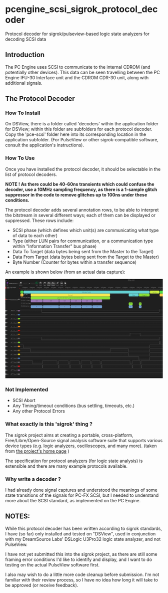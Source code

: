 # pcengine_scsi_sigrok_protocol_decoder
Protocol decoder for sigrok/pulseview-based logic state analyzers for decoding SCSI data

## Introduction

The PC Engine uses SCSI to communicate to the internal CDROM (and potentially other devices).
This data can be seen travelling between the PC Engine IFU-30 Interface unit and the CDROM CDR-30 unit,
along with additional signals.

## The Protocol Decoder

### How To Install

On DSView, there is a folder called 'decoders' within the application folder for DSView; within this
folder are subfolders for each protocol decoder. Copy the 'pce-scsi' folder here into its corresponding
location in the application subfolder.  (For PulseView or other sigrok-compatible software, consult the
application's instructions).

### How To Use

Once you have installed the protocol decoder, it should be selectable in the list of protocol decoders.

**NOTE !
As there could be 40-60ns transients which could confuse the decoder, use a 10MHz sampling frequency, as there is a 1-sample
glitch suppressor in the code to remove glitches up to 100ns under these conditions.**

The protocol decoder adds several annotation rows, to be able to interpret the bitstream in several
different ways; each of them can be displayed or suppressed.  These rows include:
 - SCSI phase (which defines which unit(s) are communicating what type of data to each other)
 - Type (either LUN pairs for communication, or a communication type within "Information Transfer" bus phase)
 - Data To Target (data bytes being sent from the Master to the Target)
 - Data From Target (data bytes being sent from the Target to the Master)
 - Byte Number (Counter for bytes within a transfer sequence)

An example is shown below (from an actual data capture):

![Logic Analyzer Capture](img/PCE_SCSI.JPG)

### Not Implemented

- SCSI Abort
- Any Timing/timeout conditions (bus settling, timeouts, etc.)
- Any other Protocol Errors


### What exactly is this 'sigrok' thing ?

The sigrok project aims at creating a portable, cross-platform, Free/Libre/Open-Source signal analysis software suite that supports
various device types (e.g. logic analyzers, oscilloscopes, and many more).
(taken from [the project's home page](https://sigrok.org/wiki/Main_Page) )

The specification for protocol analyzers (for logic state analysis) is extensible and there are many
example protocols available.


### Why write a decoder ?

I had already done signal captures and understood the meanings of some state transitions of the signals for PC-FX SCSI,
but I needed to understand more about the SCSI standard, as implemented on the PC Engine.


## NOTES:

While this protocol decoder has been written according to sigrok standards, I have (so far) only
installed and tested on "DSView", used in conjunction with my DreamSource Labs' DSLogic U3Pro32
logic state analyzer, and not PulseView.

I have not yet submitted this into the sigrok project, as there are still some framing error
conditions I'd like to identify and display, and I want to do testing on the actual PulseView
software first.

I also may wish to do a little more code cleanup before submission.  I'm not familiar with their
review process, so I have no idea how long it will take to be approved (or receive feedback).

